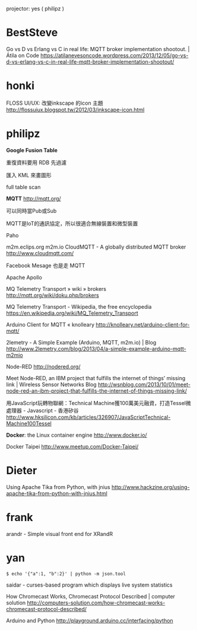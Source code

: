 projector: yes ( philipz )

# BestSteve

Go vs D vs Erlang vs C in real life: MQTT broker implementation shootout. | Átila on Code
<https://atilanevesoncode.wordpress.com/2013/12/05/go-vs-d-vs-erlang-vs-c-in-real-life-mqtt-broker-implementation-shootout/>

# honki

FLOSS UI/UX: 改變inkscape 的icon 主題
<http://flossuiux.blogspot.tw/2012/03/inkscape-icon.html>

# philipz

**Google Fusion Table**

重復資料要用 RDB 先過濾

匯入 KML 來畫圖形

full table scan

**MQTT**
<http://mqtt.org/>

可以同時當Pub或Sub

MQTT是IoT的通訊協定，所以很適合無線裝置和微型裝置

Paho

m2m.eclips.org
m2m.io
CloudMQTT - A globally distributed MQTT broker
<http://www.cloudmqtt.com/>

Facebook Mesage 也是走 MQTT

Apache Apollo

MQ Telemetry Transport » wiki » brokers
<http://mqtt.org/wiki/doku.php/brokers>

MQ Telemetry Transport - Wikipedia, the free encyclopedia
<https://en.wikipedia.org/wiki/MQ_Telemetry_Transport>

Arduino Client for MQTT « knolleary
<http://knolleary.net/arduino-client-for-mqtt/>

2lemetry - A Simple Example (Arduino, MQTT, m2m.io) | Blog
<http://www.2lemetry.com/blog/2013/04/a-simple-example-arduino-mqtt-m2mio>


Node-RED
<http://nodered.org/>

Meet Node-RED, an IBM project that fulfills the internet of things’ missing link | Wireless Sensor Networks Blog
<http://wsnblog.com/2013/10/01/meet-node-red-an-ibm-project-that-fulfills-the-internet-of-things-missing-link/>

用JavaScript玩轉物聯網：Technical Machine獲100萬美元融資，打造Tessel微處理器 - Javascript - 香港矽谷
<http://www.hksilicon.com/kb/articles/326907/JavaScriptTechnical-Machine100Tessel>

**Docker**: the Linux container engine
<http://www.docker.io/>

Docker Taipei
<http://www.meetup.com/Docker-Taipei/>

# Dieter

Using Apache Tika from Python, with jnius
<http://www.hackzine.org/using-apache-tika-from-python-with-jnius.html>

# frank

arandr - Simple visual front end for XRandR

# yan



    $ echo '{"a":1, "b":2}' | python -m json.tool


saidar - curses-based program which displays live system statistics

How Chromecast Works, Chromecast Protocol Described | computer solution
<http://computers-solution.com/how-chromecast-works-chromecast-protocol-described/>

Arduino and Python
<http://playground.arduino.cc/interfacing/python>